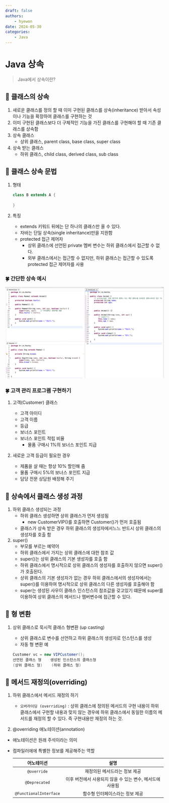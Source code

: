 ```yaml
---
draft: false
authors:
    - hyewon
date: 2024-05-30
categories:
    - Java
---
```


# Java 상속

> Java에서 상속이란?

<!-- more -->

## 🍎 클래스의 상속

1. 새로운 클래스를 정의 할 때 이미 구현된 클래스를 상속(inheritance) 받아서 속성이나 기능을 확장하여 클래스를 구현하는 것
2. 이미 구현된 클래스보다 더 구체적인 기능을 가진 클래스를 구현해야 할 때 기존 클래스를 상속함
3. 상속 클래스
    - 상위 클래스, parent class, base class, super class
4. 상속 받는 클래스
    - 하위 클래스, child class, derived class, sub class

## 🍎 클래스 상속 문법

1. 형태

    ```java
    class B extends A {

    }
    ```

2. 특징
    - extends 키워드 뒤에는 단 하나의 클래스만 올 수 있다.
    - 자바는 단일 상속(single inheritance)만을 지원함
    - protected 접근 제어자
        - 상위 클래스에 선언된 private 멤버 변수는 하위 클래스에서 접근할 수 없다.
        - 외부 클래스에서는 접근할 수 없지만, 하위 클래스는 접근할 수 있도록 protected 접근 제어자를 사용

### 🍀 간단한 상속 예시

![alt text](image-9.png)

### 🍀 고객 관리 프로그램 구현하기

1. 고객(Customer) 클래스

    - 고객 아이디
    - 고객 이름
    - 등급
    - 보너스 포인트
    - 보너스 포인트 적립 비율
        - 물품 구매시 1%의 보너스 포인트 지급

2. 새로운 고객 등급이 필요한 경우
    - 제품을 살 때는 항상 10% 할인해 줌
    - 물품 구매시 5%의 보너스 포인트 지급
    - 담당 전문 상담원 배정해 주기

## 🍎 상속에서 클래스 생성 과정

1. 하위 클래스 생성되는 과정
    - 하위 클래스 생성하면 상위 클래스가 먼저 생성됨
        - new CustomerVIP()를 호출하면 Customer()가 먼저 호출됨
    - 클래스가 상속 받은 경우 하위 클래스의 생성자에서느느 반드시 상위 클래스의 생성자를 호출 함
2. super()
    - 부모를 부르는 예약어
    - 하위 클래스에서 가지는 상위 클래스에 대한 참조 값
    - super()는 상위 클래스의 기본 생성자를 호출 함
    - 하위 클래스에서 명시적으로 상위 클래스의 생성자를 호출하지 않으면 super()가 호출된다.
    - 상위 클래스의 기본 생성자가 없는 경우 하위 클래스에서의 생성자에서는 super()를 이용하여 명시적으로 상위 클래스의 다른 생성자를 호출해야 함
    - super는 생성된 사우이 클래스 인스턴스의 참조값을 갖고있기 떄문에 super를 이용하여 상위 클래스의 메서드나 멤버변수에 접근할 수 있다.

## 🍎 형 변환

1. 상위 클래스로 묵시적 클래스 형변환 (up casting)

    - 상위 클래스로 변수를 선언하고 하위 클래스의 생성자로 인스턴스를 생성
    - 자동 형 변환 예

    ```java
    Customer vc = new VIPCustomer();
    선언된 클래스 형    생성된 인스턴스의 클래스형
    (상위 클래스 형)    (하위 클래스 형)
    ```

## 🍎 메서드 재정의(overriding)

1. 하위 클래스에서 메서드 재정의 하기

    - `오버라이딩 (overriding)` : 상위 클래스에 정의된 메서드의 구현 내용이 하위 클래스에서 구현할 내용과 맞지 않는 경우에 하위 클래스에서 동일한 이름의 메서드를 재정의 할 수 있다. 즉 구현내용만 재정의 하는 것.

2. @overriding 애노테이션(annotation)

-   애노테이션은 원래 주석이라는 의미
-   컴파일러에에 특별한 정보를 제공해주는 역할

    |       어노테이션       |                           설명                            |
    | :--------------------: | :-------------------------------------------------------: |
    |      `@override`       |               재정의된 메서드라는 정보 제공               |
    |     `@Deprecated`      | 이후 버전에서 사용되지 않을 수 있는 변수, 메서드에 사용됨 |
    | `@FunctionalInterface` |              함수형 인터페이스라는 정보 제공              |
